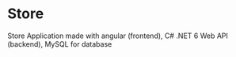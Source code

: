 # Store
Store Application made with angular (frontend), C# .NET 6 Web API (backend), MySQL for database

